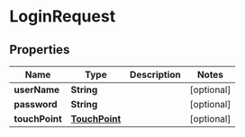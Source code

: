 
# LoginRequest

## Properties
Name | Type | Description | Notes
------------ | ------------- | ------------- | -------------
**userName** | **String** |  |  [optional]
**password** | **String** |  |  [optional]
**touchPoint** | [**TouchPoint**](TouchPoint.md) |  |  [optional]



